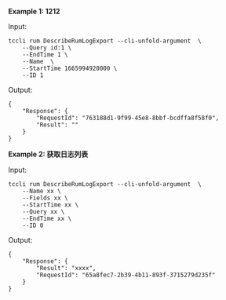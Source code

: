 **Example 1: 1212**



Input: 

```
tccli rum DescribeRumLogExport --cli-unfold-argument  \
    --Query id:1 \
    --EndTime 1 \
    --Name  \
    --StartTime 1665994920000 \
    --ID 1
```

Output: 
```
{
    "Response": {
        "RequestId": "763188d1-9f99-45e8-8bbf-bcdffa8f58f0",
        "Result": ""
    }
}
```

**Example 2: 获取日志列表**



Input: 

```
tccli rum DescribeRumLogExport --cli-unfold-argument  \
    --Name xx \
    --Fields xx \
    --StartTime xx \
    --Query xx \
    --EndTime xx \
    --ID 0
```

Output: 
```
{
    "Response": {
        "Result": "xxxx",
        "RequestId": "65a8fec7-2b39-4b11-893f-3715279d235f"
    }
}
```

